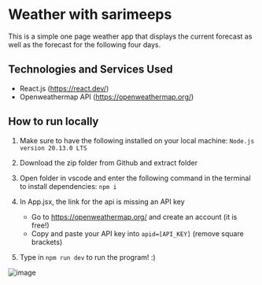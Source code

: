 # Weather with sarimeeps
This is a simple one page weather app that displays the current forecast as well as the forecast for the following four days.

## Technologies and Services Used
- React.js (https://react.dev/)
- Openweathermap API (https://openweathermap.org/)

## How to run locally
1. Make sure to have the following installed on your local machine:
   `Node.js version 20.13.0 LTS`
   
3. Download the zip folder from Github and extract folder

4. Open folder in vscode and enter the following command in the terminal to install dependencies: `npm i`

5. In App.jsx, the link for the api is missing an API key
   - Go to https://openweathermap.org/ and create an account (it is free!)
   - Copy and paste your API key into `apid=[API_KEY]` (remove square brackets)

6. Type in `npm run dev` to run the program! :)
   
![image](https://github.com/sarimeeps/weather-app/assets/157061870/6b453ef5-b9b8-4460-a647-267c5d07e779)

